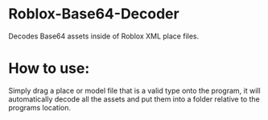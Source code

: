 # Roblox-Base64-Decoder
Decodes Base64 assets inside of Roblox XML place files.
# How to use:
Simply drag a place or model file that is a valid type onto the program, it will automatically decode all the assets and put them into a folder relative to the programs location.
